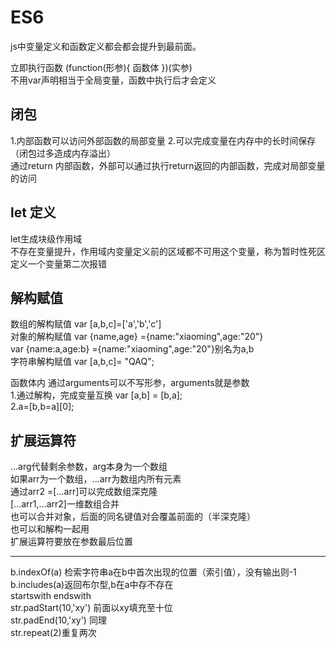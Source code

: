 # ES6

js中变量定义和函数定义都会都会提升到最前面。

立即执行函数 (function(形参){  函数体  })(实参)  
不用var声明相当于全局变量，函数中执行后才会定义

## 闭包
 1.内部函数可以访问外部函数的局部变量 2.可以完成变量在内存中的长时间保存（闭包过多造成内存溢出）  
通过return 内部函数，外部可以通过执行return返回的内部函数，完成对局部变量的访问

## let 定义
let生成块级作用域  
不存在变量提升，作用域内变量定义前的区域都不可用这个变量，称为暂时性死区  
定义一个变量第二次报错  

## 解构赋值
数组的解构赋值 var [a,b,c]=['a','b','c']  
对象的解构赋值 var {name,age} ={name:"xiaoming",age:"20"}   
var {name:a,age:b} ={name:"xiaoming",age:"20"}别名为a,b  
字符串解构赋值 var [a,b,c]= "QAQ";  

函数体内 通过arguments可以不写形参，arguments就是参数   
1.通过解构，完成变量互换 var [a,b] = [b,a];  
2.a=[b,b=a][0];  

## 扩展运算符
 ...arg代替剩余参数，arg本身为一个数组  
如果arr为一个数组，...arr为数组内所有元素  
通过arr2 =[...arr]可以完成数组深克隆  
[...arr1,...arr2]一维数组合并  
也可以合并对象，后面的同名键值对会覆盖前面的（半深克隆）  
也可以和解构一起用  
扩展运算符要放在参数最后位置  
***
b.indexOf(a) 检索字符串a在b中首次出现的位置（索引值），没有输出则-1  
b.includes(a)返回布尔型,b在a中存不存在  
startswith endswith  
str.padStart(10,'xy') 前面以xy填充至十位  
str.padEnd(10,'xy') 同理  
str.repeat(2)重复两次  
